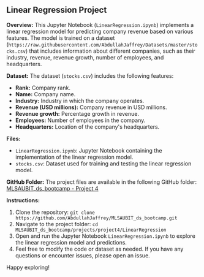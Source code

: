 ## Linear Regression Project

**Overview:**
This Jupyter Notebook (`LinearRegression.ipynb`) implements a linear regression model for predicting company revenue based on various features. The model is trained on a dataset (`https://raw.githubusercontent.com/AbdullahJaffrey/Datasets/master/stocks.csv`) that includes information about different companies, such as their industry, revenue, revenue growth, number of employees, and headquarters.

**Dataset:**
The dataset (`stocks.csv`) includes the following features:

- **Rank:** Company rank.
- **Name:** Company name.
- **Industry:** Industry in which the company operates.
- **Revenue (USD millions):** Company revenue in USD millions.
- **Revenue growth:** Percentage growth in revenue.
- **Employees:** Number of employees in the company.
- **Headquarters:** Location of the company's headquarters.

**Files:**
- `LinearRegression.ipynb`: Jupyter Notebook containing the implementation of the linear regression model.
- `stocks.csv`: Dataset used for training and testing the linear regression model.

**GitHub Folder:**
The project files are available in the following GitHub folder: [MLSAUBIT_ds_bootcamp - Project 4](https://github.com/AbdullahJaffrey/MLSAUBIT_ds_bootcamp/tree/main/projects/project4/LinearRegression)

**Instructions:**
1. Clone the repository: `git clone https://github.com/AbdullahJaffrey/MLSAUBIT_ds_bootcamp.git`
2. Navigate to the project folder: `cd MLSAUBIT_ds_bootcamp/projects/project4/LinearRegression`
3. Open and run the Jupyter Notebook `LinearRegression.ipynb` to explore the linear regression model and predictions.
4. Feel free to modify the code or dataset as needed. If you have any questions or encounter issues, please open an issue.

Happy exploring!
